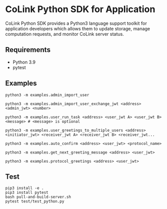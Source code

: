 # CoLink Python SDK for Application
CoLink Python SDK  provides a Python3 language support toolkit for application developers which allows them to update storage, manage computation requests, and monitor CoLink server status.



## Requirements

- Python 3.9
- pytest

## Examples

```
python3 -m examples.admin_import_user
```
```
python3 -m examples.admin_import_user_exchange_jwt <address> <admin_jwt> <number> 
```
```
python3 -m examples.user_run_task <address> <user_jwt A> <user_jwt B> <message> # <message> is optional
```
```
python3 -m examples.user_greetings_to_multiple_users <address> <initiator_jwt> <receiver_jwt A> <receiver_jwt B> <receiver_jwt...
```
```
python3 -m examples.auto_confirm <address> <user_jwt> <protocol_name>
```
```
python3 -m examples.get_next_greeting_message <address> <user_jwt> 
```
```
python3 -m examples.protocol_greetings <address> <user_jwt> 
```

## Test

```
pip3 install -e .
pip3 install pytest
bash pull-and-build-server.sh
pytest test/test_python.py
```
